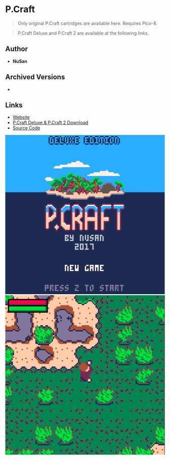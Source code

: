<detail>

# P.Craft 
  
>Only original P.Craft cartridges are available here. 
>Requires Pico-8. 
 
>P.Craft Deluxe and P.Craft 2 are available at the following links. 
  
## Author 
- **NuSan** 

## Archived Versions 
- ![]() 

## Links
- [Website](https://nusan.itch.io/pcraft) 
- [P.Craft Deluxe & P.Craft 2 Download](https://nusan.itch.io/pcraft) 
- [Source Code](https://nusan.itch.io/pcraft)  

![pcraft_main](https://github.com/FurnishedChunk/Minicraft-Mod-Archives/blob/master/readme_shot/pcraft_main.png)
![pcraft](https://github.com/FurnishedChunk/Minicraft-Mod-Archives/blob/master/readme_shot/pcraft.png)
</detail>
<p>

<detail>